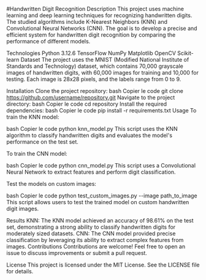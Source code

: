 #Handwritten Digit Recognition
Description
This project uses machine learning and deep learning techniques for recognizing handwritten digits. The studied algorithms include K-Nearest Neighbors (KNN) and Convolutional Neural Networks (CNN). The goal is to develop a precise and efficient system for handwritten digit recognition by comparing the performance of different models.

Technologies
Python 3.12.6
TensorFlow
NumPy
Matplotlib
OpenCV
Scikit-learn
Dataset
The project uses the MNIST (Modified National Institute of Standards and Technology) dataset, which contains 70,000 grayscale images of handwritten digits, with 60,000 images for training and 10,000 for testing. Each image is 28x28 pixels, and the labels range from 0 to 9.

Installation
Clone the project repository:
bash
Copier le code
git clone https://github.com/username/repository.git
Navigate to the project directory:
bash
Copier le code
cd repository
Install the required dependencies:
bash
Copier le code
pip install -r requirements.txt
Usage
To train the KNN model:

bash
Copier le code
python knn_model.py
This script uses the KNN algorithm to classify handwritten digits and evaluates the model's performance on the test set.

To train the CNN model:

bash
Copier le code
python cnn_model.py
This script uses a Convolutional Neural Network to extract features and perform digit classification.

Test the models on custom images:

bash
Copier le code
python test_custom_images.py --image path_to_image
This script allows users to test the trained model on custom handwritten digit images.

Results
KNN: The KNN model achieved an accuracy of 98.61% on the test set, demonstrating a strong ability to classify handwritten digits for moderately sized datasets.
CNN: The CNN model provided precise classification by leveraging its ability to extract complex features from images.
Contributions
Contributions are welcome! Feel free to open an issue to discuss improvements or submit a pull request.

License
This project is licensed under the MIT License. See the LICENSE file for details.
